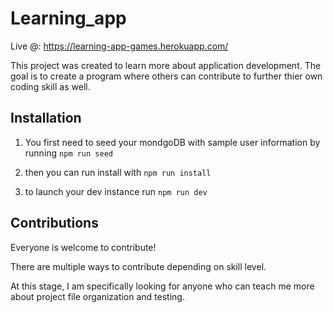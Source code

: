 # Learning_app

Live @: https://learning-app-games.herokuapp.com/

This project was created to learn more about application development.
The goal is to create a program where others can contribute to further thier own coding skill as well.

## Installation

1. You first need to seed your mondgoDB with sample user information by running `npm run seed`

1. then you can run install with `npm run install`

1. to launch your dev instance run `npm run dev`

## Contributions

Everyone is welcome to contribute!

There are multiple ways to contribute depending on skill level.

At this stage, I am specifically looking for anyone who can teach me more about project file organization and testing.
